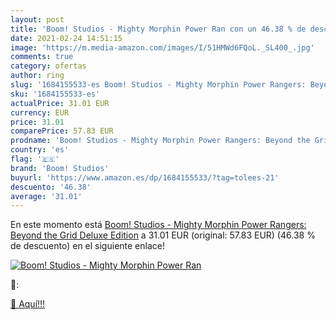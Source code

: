 ```yaml
---
layout: post
title: 'Boom! Studios - Mighty Morphin Power Ran con un 46.38 % de descuento'
date: 2021-02-24 14:51:15
image: 'https://m.media-amazon.com/images/I/51HMWd6FQoL._SL400_.jpg'
comments: true
category: ofertas
author: ring
slug: '1684155533-es Boom! Studios - Mighty Morphin Power Rangers: Beyond the...'
sku: '1684155533-es'
actualPrice: 31.01 EUR
currency: EUR
price: 31.01
comparePrice: 57.83 EUR
prodname: 'Boom! Studios - Mighty Morphin Power Rangers: Beyond the Grid Deluxe Edition'
country: 'es'
flag: '🇪🇸'
brand: 'Boom! Studios'
buyurl: 'https://www.amazon.es/dp/1684155533/?tag=tolees-21'
descuento: '46.38'
average: '31.01'
---
```


En este momento está [Boom! Studios - Mighty Morphin Power Rangers: Beyond the Grid Deluxe Edition](https://www.amazon.es/dp/1684155533/?tag=tolees-21) a 31.01 EUR (original: 57.83 EUR) (46.38 %  de descuento) en el siguiente enlace!

[![Boom! Studios - Mighty Morphin Power Ran](https://m.media-amazon.com/images/I/51HMWd6FQoL._SL400_.jpg)](https://www.amazon.es/dp/1684155533/?tag=tolees-21)

🔎:


[🛒 Aquí!!!](https://www.amazon.es/dp/1684155533/?tag=tolees-21)
